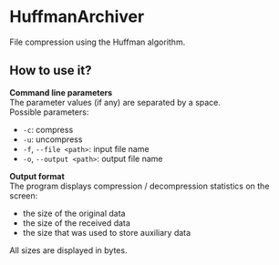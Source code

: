 # HuffmanArchiver
File compression using the Huffman algorithm.

## How to use it?
**Command line parameters** \
The parameter values (if any) are separated by a space. \
Possible parameters:
   * `-c`: compress
   * `-u`: uncompress
   * `-f`, `--file <path>`: input file name
   * `-o`, `--output <path>`: output file name
   
**Output format** \
The program displays compression / decompression statistics on the screen: 
   * the size of the original data 
   * the size of the received data 
   * the size that was used to store auxiliary data
   
All sizes are displayed in bytes.
